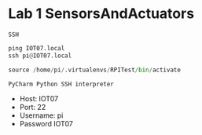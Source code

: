 # Lab 1 SensorsAndActuators
`SSH`
```python
ping IOT07.local
ssh pi@IOT07.local

source /home/pi/.virtualenvs/RPITest/bin/activate
```

`PyCharm Python SSH interpreter`
- Host: IOT07
- Port: 22
- Username: pi
- Password IOT07